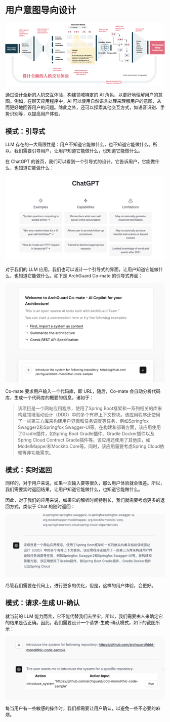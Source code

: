 # 用户意图导向设计

![AI 2.0](images/ai-20-ux.png)

通过设计全新的人机交互体验，构建领域特定的 AI 角色，以更好地理解用户的意图。例如，在聊天应用程序中，AI
可以使用自然语言处理来理解用户的意图，从而更好地回答用户的问题。除此之外，还可以探索其他交互方式，如语音识别、手势识别等，以提高用户体验。

## 模式：引导式

LLM 存在的一大局限性是：用户不知道它能做什么，也不知道它能做什么。所以，我们需要引导用户，让用户知道它能做什么，也知道它能做什么。

在 ChatGPT 的首页，我们可以看到一个引导式的设计，它告诉用户，它能做什么，也知道它能做什么：

![ChatGPT Home](images/chatgpt-home.png)

对于我们的 LLM 应用，我们也可以设计一个引导式的界面，让用户知道它能做什么，也知道它能做什么。如下是 ArchGuard Co-mate
的引导式界面：

![引导式](images/intent-user.png)

Co-mate 要求用户输入一个代码库，即 URL，随后，Co-mate 会自动分析代码库，生成一个代码库的概要的信息。诸如于：

> 该项目是一个网站应用程序，使用了Spring
> Boot框架和一系列相关的库来构建领域驱动设计（DDD）中的多个有界上下文模块。该应用程序还使用了一些第三方库来构建用户界面和任务调度等任务，例如Springfox
> Swagger2和Springfox Swagger-UI等。在构建和部署方面，该应用使用了Gradle插件，如Spring Boot Gradle插件、Gradle
> Docker插件以及Spring Cloud Contract Gradle插件等。该应用还使用了其他库，如ModelMapper和Mockito Core等。同时，该应用需要考虑Spring
> Cloud依赖等非功能需求。

## 模式：实时返回

同样的，对于用户来说，如果一次输入要等很久，那么用户体验就会很差。所以，我们需要实时返回结果，让用户知道它能做什么，也知道它能做什么。

因此，对于我们的应用来说，如果它的解析时间特别长，我们就需要考虑更多的返回方式，类似于 Chat 的随时返回：

![Streaming](images/stream-response.png)

尽管我们需要在代码上，进行更多的优化，但是，这样的用户体验，会更好。

## 模式：请求-生成 UI-确认

就当前的 LLM 能力而言，它不能代替我们去坐牢，所以，我们需要由人来确定它的结果是否正确。因此，我们需要设计一个请求-生成-确认模式，如下的截图所示：

![Request to Confirm](images/request-to-confirm.png)

每当用户有一些敏感的操作时，我们都需要让用户确认，以避免一些不必要的麻烦。
